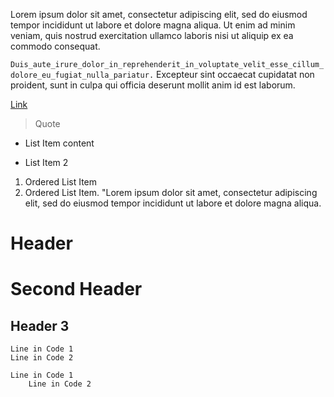 Lorem ipsum dolor sit amet, consectetur adipiscing elit, sed do eiusmod tempor incididunt ut labore et dolore magna aliqua. Ut enim ad minim veniam, quis nostrud exercitation ullamco laboris nisi ut aliquip ex ea commodo consequat.

`Duis_aute_irure_dolor_in_reprehenderit_in_voluptate_velit_esse_cillum_dolore_eu_fugiat_nulla_pariatur.` Excepteur sint occaecat cupidatat non proident, sunt in culpa qui officia deserunt mollit anim id est laborum.

[Link](http://google.com)
> Quote
* List Item content
 - List Item 2
1. Ordered List Item
  13. Ordered List Item. "Lorem ipsum dolor sit amet, consectetur adipiscing elit, sed do eiusmod tempor incididunt ut labore et dolore magna aliqua.
# Header
Second Header
=======
Header 3
--------
~~~
Line in Code 1
Line in Code 2
~~~
```CSharp
Line in Code 1
    Line in Code 2
```